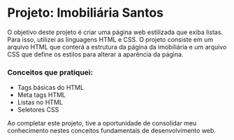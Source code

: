 # Projeto: Imobiliária Santos

O objetivo deste projeto é criar uma página web estilizada que exiba listas. Para isso, utilizei as linguagens HTML e CSS. O projeto consiste em um arquivo HTML que conterá a estrutura da página da imobiliária e um arquivo CSS que define os estilos para alterar a aparência da página.

### Conceitos que pratiquei:

- Tags básicas do HTML
- Meta tags HTML
- Listas no HTML
- Seletores CSS

Ao completar este projeto, tive a oportunidade de consolidar meu conhecimento nestes conceitos fundamentais de desenvolvimento web.
